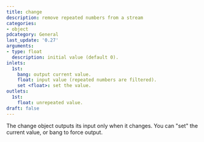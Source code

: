```yaml
---
title: change
description: remove repeated numbers from a stream
categories:
- object
pdcategory: General
last_update: '0.27'
arguments:
- type: float
  description: initial value (default 0).
inlets:
  1st:
    bang: output current value.
    float: input value (repeated numbers are filtered).
    set <float>: set the value.
outlets:
  1st:
    float: unrepeated value.
draft: false
---
```

The change object outputs its input only when it changes. You can "set" the current value,  or bang to force output.
